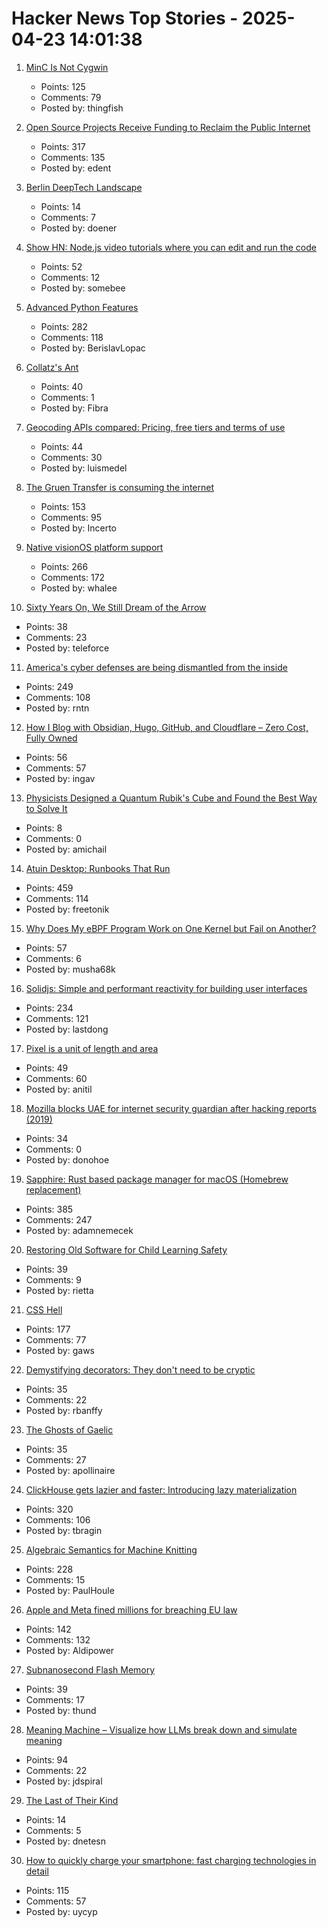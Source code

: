 # Hacker News Top Stories - 2025-04-23 14:01:38

1. [MinC Is Not Cygwin](https://minc.commandlinerevolution.nl/english/home.html)
   - Points: 125
   - Comments: 79
   - Posted by: thingfish

2. [Open Source Projects Receive Funding to Reclaim the Public Internet](https://nlnet.nl/news/2025/20250422-announcement-grants-CommonsFund.html)
   - Points: 317
   - Comments: 135
   - Posted by: edent

3. [Berlin DeepTech Landscape](https://startup-map.berlin/lists/53190)
   - Points: 14
   - Comments: 7
   - Posted by: doener

4. [Show HN: Node.js video tutorials where you can edit and run the code](undefined)
   - Points: 52
   - Comments: 12
   - Posted by: somebee

5. [Advanced Python Features](https://blog.edward-li.com/tech/advanced-python-features/)
   - Points: 282
   - Comments: 118
   - Posted by: BerislavLopac

6. [Collatz's Ant](https://gbragafibra.github.io/2025/01/08/collatz_ant2.html)
   - Points: 40
   - Comments: 1
   - Posted by: Fibra

7. [Geocoding APIs compared: Pricing, free tiers and terms of use](https://www.bitoff.org/geocoding-apis-comparison/)
   - Points: 44
   - Comments: 30
   - Posted by: luismedel

8. [The Gruen Transfer is consuming the internet](https://sebs.website/blog/the%20gruen-transfer-is-consuming-the-internet)
   - Points: 153
   - Comments: 95
   - Posted by: Incerto

9. [Native visionOS platform support](https://github.com/godotengine/godot/pull/105628)
   - Points: 266
   - Comments: 172
   - Posted by: whalee

10. [Sixty Years On, We Still Dream of the Arrow](https://watershedmagazine.com/features/sixty-years-on-we-still-dream-of-the-arrow/)
   - Points: 38
   - Comments: 23
   - Posted by: teleforce

11. [America's cyber defenses are being dismantled from the inside](https://www.theregister.com/2025/04/23/trump_us_security/)
   - Points: 249
   - Comments: 108
   - Posted by: rntn

12. [How I Blog with Obsidian, Hugo, GitHub, and Cloudflare – Zero Cost, Fully Owned](https://ingau.me/blog/how-i-write-my-blogs-in-obsidian-and-publish-instantly/)
   - Points: 56
   - Comments: 57
   - Posted by: ingav

13. [Physicists Designed a Quantum Rubik's Cube and Found the Best Way to Solve It](https://www.sciencealert.com/physicists-designed-a-quantum-rubiks-cube-and-found-the-best-way-to-solve-it)
   - Points: 8
   - Comments: 0
   - Posted by: amichail

14. [Atuin Desktop: Runbooks That Run](https://blog.atuin.sh/atuin-desktop-runbooks-that-run/)
   - Points: 459
   - Comments: 114
   - Posted by: freetonik

15. [Why Does My eBPF Program Work on One Kernel but Fail on Another?](https://ebpfchirp.substack.com/p/why-does-my-ebpf-program-work-on)
   - Points: 57
   - Comments: 6
   - Posted by: musha68k

16. [Solidjs: Simple and performant reactivity for building user interfaces](https://www.solidjs.com/)
   - Points: 234
   - Comments: 121
   - Posted by: lastdong

17. [Pixel is a unit of length and area](https://www.nayuki.io/page/pixel-is-a-unit-of-length-and-area)
   - Points: 49
   - Comments: 60
   - Posted by: anitil

18. [Mozilla blocks UAE for internet security guardian after hacking reports (2019)](https://www.reuters.com/article/us-usa-cyber-mozilla/mozilla-blocks-uae-bid-to-become-an-internet-security-guardian-after-hacking-reports-idUSKCN1U42CA/)
   - Points: 34
   - Comments: 0
   - Posted by: donohoe

19. [Sapphire: Rust based package manager for macOS (Homebrew replacement)](https://github.com/alexykn/sapphire)
   - Points: 385
   - Comments: 247
   - Posted by: adamnemecek

20. [Restoring Old Software for Child Learning Safety](https://rietta.com/blog/child-learning-with-old-software/)
   - Points: 39
   - Comments: 9
   - Posted by: rietta

21. [CSS Hell](https://csshell.com/)
   - Points: 177
   - Comments: 77
   - Posted by: gaws

22. [Demystifying decorators: They don't need to be cryptic](https://www.thepythoncodingstack.com/p/demystifying-python-decorators)
   - Points: 35
   - Comments: 22
   - Posted by: rbanffy

23. [The Ghosts of Gaelic](https://www.historytoday.com/archive/behind-times/ghosts-gaelic)
   - Points: 35
   - Comments: 27
   - Posted by: apollinaire

24. [ClickHouse gets lazier and faster: Introducing lazy materialization](https://clickhouse.com/blog/clickhouse-gets-lazier-and-faster-introducing-lazy-materialization)
   - Points: 320
   - Comments: 106
   - Posted by: tbragin

25. [Algebraic Semantics for Machine Knitting](https://uwplse.org/2025/03/31/Algebraic-Knitting.html)
   - Points: 228
   - Comments: 15
   - Posted by: PaulHoule

26. [Apple and Meta fined millions for breaching EU law](https://ca.finance.yahoo.com/news/apple-fined-570-million-meta-094701712.html)
   - Points: 142
   - Comments: 132
   - Posted by: Aldipower

27. [Subnanosecond Flash Memory](https://www.nature.com/articles/s41586-025-08839-w)
   - Points: 39
   - Comments: 17
   - Posted by: thund

28. [Meaning Machine – Visualize how LLMs break down and simulate meaning](https://meaning-machine.streamlit.app)
   - Points: 94
   - Comments: 22
   - Posted by: jdspiral

29. [The Last of Their Kind](https://nautil.us/the-last-of-their-kind-1204387/)
   - Points: 14
   - Comments: 5
   - Posted by: dnetesn

30. [How to quickly charge your smartphone: fast charging technologies in detail](https://eb43.github.io/articles/fast-charging-technologies-in-detail.html)
   - Points: 115
   - Comments: 57
   - Posted by: uycyp

